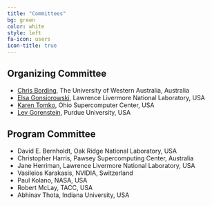 ```yaml
---
title: "Committees"
bg: green
color: white
style: left
fa-icon: users
icon-title: true
---
```


## Organizing Committee

* [Chris Bording](https://www.uwa.edu.au), The University of Western Australia, Australia
* [Elsa Gonsiorowski](https://computation.llnl.gov/about/our-people/highlights/elsa-gonsiorowski), Lawrence Livermore National Laboratory, USA
* [Karen Tomko](https://www.osc.edu/staff/karen-tomko), Ohio Supercomputer Center, USA
* [Lev Gorenstein](https://www.rcac.purdue.edu/about/staff/lev), Purdue University, USA

## Program Committee

* David E. Bernholdt, Oak Ridge National Laboratory, USA <!-- * Susan Chacko, National Institutes of Health, USA --> 
* Christopher Harris, Pawsey Supercomputing Center, Australia
* Jane Herriman, Lawrence Livermore National Laboratory, USA
* Vasileios Karakasis, NVIDIA, Switzerland
* Paul Kolano, NASA, USA
* Robert McLay, TACC, USA <!-- * Todd Raeker, University of Michigan, USA -->
* Abhinav Thota, Indiana University, USA

<!-- <\!-- Past committee members -\-> -->
<!-- * Mozhgan Kabiri-Chimeh, NVIDIA, United Kingdom -->
<!-- * Kevin Manalo, PACE, Georgia Institute of Technology, USA -->
<!-- <\!-- * Daniel Ahlin, PDC Center for High Performance Computing, Sweden -\-> -->
<!-- <\!-- * Fabrice Cantos, NIWA, National Institute of Water and Atmospheric Research, New Zealand -\-> -->
<!-- <\!-- * Eric Engquist, Rice University, USA -\-> -->
